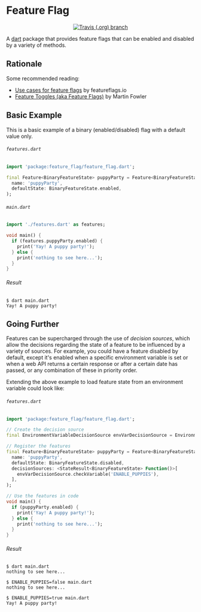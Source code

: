 # Feature Flag
<p align="center">
  <a href="https://travis-ci.org/lachholden/feature-flag"><img alt="Travis (.org) branch" src="https://img.shields.io/travis/lachholden/feature-flag/master"></a>
<p>

A [dart](https://dart.dev) package that provides feature flags that can be enabled and disabled by a variety of methods.

## Rationale
Some recommended reading:

* [Use cases for feature flags](http://featureflags.io/feature-flag-uses/) by featureflags.io
* [Feature Toggles (aka Feature Flags)](https://martinfowler.com/articles/feature-toggles.html) by Martin Fowler

## Basic Example
This is a basic example of a binary (enabled/disabled) flag with a default value only.

###### `features.dart`
```dart
import 'package:feature_flag/feature_flag.dart';

final Feature<BinaryFeatureState> puppyParty = Feature<BinaryFeatureState>(
  name: 'puppyParty',
  defaultState: BinaryFeatureState.enabled,
);
```

###### `main.dart`
```dart
import './features.dart' as features;

void main() {
  if (features.puppyParty.enabled) {
    print('Yay! A puppy party!');
  } else {
    print('nothing to see here...');
  }
}
```

###### Result
```console
$ dart main.dart
Yay! A puppy party!
```

## Going Further
Features can be supercharged through the use of *decision sources*, which allow the decisions regarding the state of a feature to be influenced by a variety of sources. For example, you could have a feature disabled by default, except it's enabled when a specific environment variable is set or when a web API returns a certain response or after a certain date has passed, or any combination of these in priority order.

Extending the above example to load feature state from an environment variable could look like:

###### `features.dart`
```dart
import 'package:feature_flag/feature_flag.dart';

// Create the decision source
final EnvironmentVariableDecisionSource envVarDecisionSource = EnvironmentVariableDecisionSource();

// Register the features
final Feature<BinaryFeatureState> puppyParty = Feature<BinaryFeatureState>(
  name: 'puppyParty',
  defaultState: BinaryFeatureState.disabled,
  decisionSources: <StateResult<BinaryFeatureState> Function()>[
    envVarDecisionSource.checkVariable('ENABLE_PUPPIES'),
  ],
);

// Use the features in code
void main() {
  if (puppyParty.enabled) {
    print('Yay! A puppy party!');
  } else {
    print('nothing to see here...');
  }
}
```

###### Result
```console
$ dart main.dart
nothing to see here...

$ ENABLE_PUPPIES=false main.dart
nothing to see here...

$ ENABLE_PUPPIES=true main.dart
Yay! A puppy party!
```